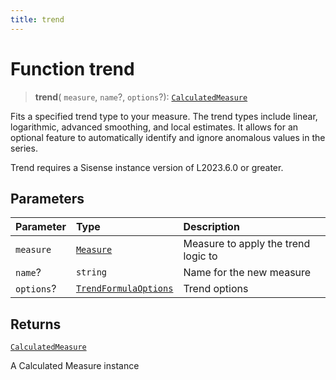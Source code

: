```yaml
---
title: trend
---
```


# Function trend

> **trend**(
  `measure`,
  `name`?,
  `options`?): [`CalculatedMeasure`](../../../interfaces/interface.CalculatedMeasure.md)

Fits a specified trend type to your measure. The trend types include linear,
logarithmic, advanced smoothing, and local estimates. It allows for an optional
feature to automatically identify and ignore anomalous values in the series.

Trend requires a Sisense instance version of L2023.6.0 or greater.

## Parameters

| Parameter | Type | Description |
| :------ | :------ | :------ |
| `measure` | [`Measure`](../../../interfaces/interface.Measure.md) | Measure to apply the trend logic to |
| `name`? | `string` | Name for the new measure |
| `options`? | [`TrendFormulaOptions`](../../../type-aliases/type-alias.TrendFormulaOptions.md) | Trend options |

## Returns

[`CalculatedMeasure`](../../../interfaces/interface.CalculatedMeasure.md)

A Calculated Measure instance

